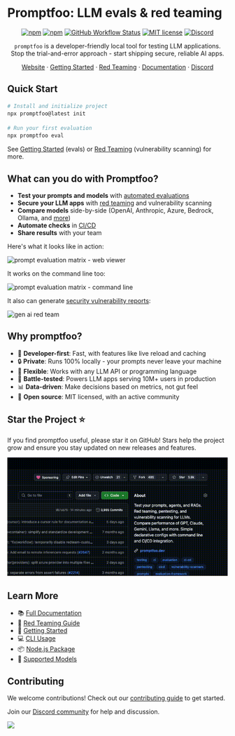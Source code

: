 # Promptfoo: LLM evals & red teaming

<p align="center">
  <a href="https://npmjs.com/package/promptfoo"><img src="https://img.shields.io/npm/v/promptfoo" alt="npm"></a>
  <a href="https://npmjs.com/package/promptfoo"><img src="https://img.shields.io/npm/dm/promptfoo" alt="npm"></a>
  <a href="https://github.com/promptfoo/promptfoo/actions/workflows/main.yml"><img src="https://img.shields.io/github/actions/workflow/status/promptfoo/promptfoo/main.yml" alt="GitHub Workflow Status"></a>
  <a href="https://github.com/promptfoo/promptfoo/blob/main/LICENSE"><img src="https://img.shields.io/github/license/promptfoo/promptfoo" alt="MIT license"></a>
  <a href="https://discord.gg/promptfoo"><img src="https://github.com/user-attachments/assets/2092591a-ccc5-42a7-aeb6-24a2808950fd" alt="Discord"></a>
</p>

<p align="center">
  <code>promptfoo</code> is a developer-friendly local tool for testing LLM applications. Stop the trial-and-error approach - start shipping secure, reliable AI apps.
</p>

<p align="center">
  <a href="https://www.promptfoo.dev">Website</a> ·
  <a href="https://www.promptfoo.dev/docs/getting-started/">Getting Started</a> ·
  <a href="https://www.promptfoo.dev/docs/red-team/">Red Teaming</a> ·
  <a href="https://www.promptfoo.dev/docs/">Documentation</a> ·
  <a href="https://discord.gg/promptfoo">Discord</a>
</p>

## Quick Start

```sh
# Install and initialize project
npx promptfoo@latest init

# Run your first evaluation
npx promptfoo eval
```

See [Getting Started](https://www.promptfoo.dev/docs/getting-started/) (evals) or [Red Teaming](https://www.promptfoo.dev/docs/red-team/) (vulnerability scanning) for more.

## What can you do with Promptfoo?

- **Test your prompts and models** with [automated evaluations](https://www.promptfoo.dev/docs/getting-started/)
- **Secure your LLM apps** with [red teaming](https://www.promptfoo.dev/docs/red-team/) and vulnerability scanning
- **Compare models** side-by-side (OpenAI, Anthropic, Azure, Bedrock, Ollama, and [more](https://www.promptfoo.dev/docs/providers/))
- **Automate checks** in [CI/CD](https://www.promptfoo.dev/docs/integrations/ci-cd/)
- **Share results** with your team

Here's what it looks like in action:

![prompt evaluation matrix - web viewer](https://www.promptfoo.dev/img/claude-vs-gpt-example@2x.png)

It works on the command line too:

![prompt evaluation matrix - command line](https://github.com/promptfoo/promptfoo/assets/310310/480e1114-d049-40b9-bd5f-f81c15060284)

It also can generate [security vulnerability reports](https://www.promptfoo.dev/docs/red-team/):

![gen ai red team](https://www.promptfoo.dev/img/riskreport-1@2x.png)

## Why promptfoo?

- 🚀 **Developer-first**: Fast, with features like live reload and caching
- 🔒 **Private**: Runs 100% locally - your prompts never leave your machine
- 🔧 **Flexible**: Works with any LLM API or programming language
- 💪 **Battle-tested**: Powers LLM apps serving 10M+ users in production
- 📊 **Data-driven**: Make decisions based on metrics, not gut feel
- 🤝 **Open source**: MIT licensed, with an active community

## Star the Project ⭐

If you find promptfoo useful, please star it on GitHub! Stars help the project grow and ensure you stay updated on new releases and features.

<p align="center">
  <img src="site/static/img/github/star-animation.gif" alt="Star us on GitHub!" width="800" />
</p>

## Learn More

- 📚 [Full Documentation](https://www.promptfoo.dev/docs/intro/)
- 🔐 [Red Teaming Guide](https://www.promptfoo.dev/docs/red-team/)
- 🎯 [Getting Started](https://www.promptfoo.dev/docs/getting-started/)
- 💻 [CLI Usage](https://www.promptfoo.dev/docs/usage/command-line/)
- 📦 [Node.js Package](https://www.promptfoo.dev/docs/usage/node-package/)
- 🤖 [Supported Models](https://www.promptfoo.dev/docs/providers/)

## Contributing

We welcome contributions! Check out our [contributing guide](https://www.promptfoo.dev/docs/contributing/) to get started.

Join our [Discord community](https://discord.gg/promptfoo) for help and discussion.

<a href="https://github.com/promptfoo/promptfoo/graphs/contributors">
  <img src="https://contrib.rocks/image?repo=promptfoo/promptfoo" />
</a>

<!-- Test comment for workflow testing -->
